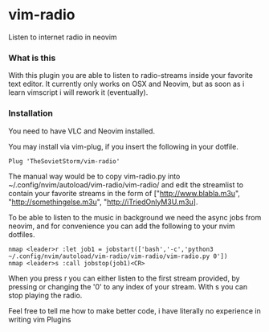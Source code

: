 # vim-radio
Listen to internet radio in neovim

### What is this
With this plugin you are able to listen to radio-streams inside your favorite text editor.
It currently only works on OSX and Neovim, but as soon as i learn vimscript i will rework it (eventually).

### Installation
You need to have VLC and Neovim installed.

You may install via vim-plug, if you insert the following in your dotfile.
```vim
Plug 'TheSovietStorm/vim-radio'
```
The manual way would be to copy vim-radio.py into ~/.config/nvim/autoload/vim-radio/vim-radio/ and edit the streamlist to contain your favorite streams  in the form of ["http://www.blabla.m3u", "http://somethingelse.m3u", "http://iTriedOnlyM3U.m3u].

To be able to listen to the music in background we need the async jobs from neovim, and for convenience you can 
add the following to your nvim dotfiles.  
```vim
nmap <leader>r :let job1 = jobstart(['bash','-c','python3 ~/.config/nvim/autoload/vim-radio/vim-radio/vim-radio.py 0'])
nmap <leader>s :call jobstop(job1)<CR>
```
When you press <leader>r you can either listen to the first stream provided, by pressing <CR> or changing the '0' to any
index of your stream.
With <leader>s you can stop playing the radio.

Feel free to tell me how to make better code, i have literally no experience in writing vim Plugins
